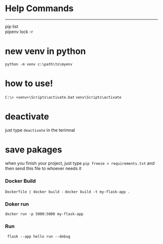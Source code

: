 # Help Commands  

  ---
pip list  
pipenv lock -r

# new venv in python

`python -m venv c:\path\to\myenv`

# how to use!

`C:\> <venv>\Scripts\activate.bat`
`venv\Scripts\activate`

# deactivate
just type `deactivate` in the terimnal

# save pakages
when you finish your project, just type
`pip freeze > requirements.txt`
and then send this file to whoever needs it

### Docker Build
`Dockerfile | docker build -`
`docker build -t my-flask-app .`

### Doker run 
`docker run -p 5000:5000 my-flask-app`

### Run 
` flask --app hello run --debug`
